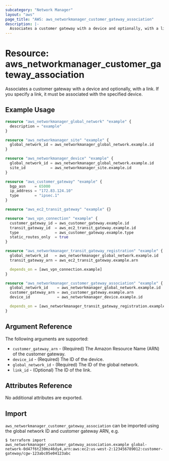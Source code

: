 ```yaml
---
subcategory: "Network Manager"
layout: "aws"
page_title: "AWS: aws_networkmanager_customer_gateway_association"
description: |-
  Associates a customer gateway with a device and optionally, with a link.
---
```


# Resource: aws_networkmanager_customer_gateway_association

Associates a customer gateway with a device and optionally, with a link.
If you specify a link, it must be associated with the specified device.

## Example Usage

```terraform
resource "aws_networkmanager_global_network" "example" {
  description = "example"
}

resource "aws_networkmanager_site" "example" {
  global_network_id = aws_networkmanager_global_network.example.id
}

resource "aws_networkmanager_device" "example" {
  global_network_id = aws_networkmanager_global_network.example.id
  site_id           = aws_networkmanager_site.example.id
}

resource "aws_customer_gateway" "example" {
  bgp_asn    = 65000
  ip_address = "172.83.124.10"
  type       = "ipsec.1"
}

resource "aws_ec2_transit_gateway" "example" {}

resource "aws_vpn_connection" "example" {
  customer_gateway_id = aws_customer_gateway.example.id
  transit_gateway_id  = aws_ec2_transit_gateway.example.id
  type                = aws_customer_gateway.example.type
  static_routes_only  = true
}

resource "aws_networkmanager_transit_gateway_registration" "example" {
  global_network_id   = aws_networkmanager_global_network.example.id
  transit_gateway_arn = aws_ec2_transit_gateway.example.arn

  depends_on = [aws_vpn_connection.example]
}

resource "aws_networkmanager_customer_gateway_association" "example" {
  global_network_id    = aws_networkmanager_global_network.example.id
  customer_gateway_arn = aws_customer_gateway.example.arn
  device_id            = aws_networkmanager_device.example.id

  depends_on = [aws_networkmanager_transit_gateway_registration.example]
}
```

## Argument Reference

The following arguments are supported:

* `customer_gateway_arn` - (Required) The Amazon Resource Name (ARN) of the customer gateway.
* `device_id` - (Required) The ID of the device.
* `global_network_id` - (Required) The ID of the global network.
* `link_id` - (Optional) The ID of the link.

## Attributes Reference

No additional attributes are exported.

## Import

`aws_networkmanager_customer_gateway_association` can be imported using the global network ID and customer gateway ARN, e.g.

```
$ terraform import aws_networkmanager_customer_gateway_association.example global-network-0d47f6t230mz46dy4,arn:aws:ec2:us-west-2:123456789012:customer-gateway/cgw-123abc05e04123abc
```
